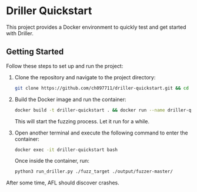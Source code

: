 # Driller Quickstart

This project provides a Docker environment to quickly test and get started with Driller.

## Getting Started

Follow these steps to set up and run the project:

1. Clone the repository and navigate to the project directory:
    ```sh
    git clone https://github.com/ch097711/driller-quickstart.git && cd ./driller-quickstart
    ```

2. Build the Docker image and run the container:
    ```sh
    docker build -t driller-quickstart . && docker run --name driller-quickstart -it --rm driller-quickstart
    ```
    This will start the fuzzing process. Let it run for a while.

3. Open another terminal and execute the following command to enter the container:
    ```sh
    docker exec -it driller-quickstart bash
    ```
    Once inside the container, run:
    ```sh
    python3 run_driller.py ./fuzz_target ./output/fuzzer-master/
    ```

After some time, AFL should discover crashes.
